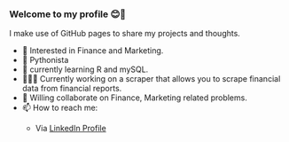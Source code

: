 <h3>Welcome to my profile 😊👋</h3>

I make use of GitHub pages to share my projects and thoughts.

- 👀 Interested in Finance and Marketing.
- 🐍 Pythonista
- 🌱 currently learning R and mySQL.
- 👨🏽‍💻 Currently working on a scraper that allows you to scrape financial data from financial reports.
- 💞️ Willing collaborate on Finance, Marketing related problems.
- 📫 How to reach me:
<ul>
  <ul>
  <li>
    Via <a href="https://www.linkedin.com/in/steven-grassi/">LinkedIn Profile</a>
  </li>
  </ul>
</ul>

<!---
stevefatz95/stevefatz95 is a ✨ special ✨ repository because its `README.md` (this file) appears on your GitHub profile.
You can click the Preview link to take a look at your changes.
--->
